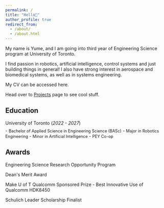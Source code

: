 ```yaml
---
permalink: /
title: "Hello👋"
author_profile: true
redirect_from: 
  - /about/
  - /about.html
---
```


My name is Yume, and I am going into third year of Engineering Science program at University of Toronto. 

I find passion in robotics, artificial intelligence, control systems and just building things in general! 
I also have strong interest in aerospace and biomedical systems, as well as in systems engineering.

My CV can be accessed here. 

Head over to [Projects](https://academicpages.github.io/talks) page to see cool stuff. 

Education
------
University of Toronto (*2022 - 2027*)  
<div style="margin-top: -0.5em;">
- <span style="font-size: 0.9em;">Bachelor of Applied Science in Engineering Science (BASc)</span>  
- <span style="font-size: 0.9em;">Major in Robotics Engineering</span>  
- <span style="font-size: 0.9em;">Minor in Artificial Intelligence</span>  
- <span style="font-size: 0.9em;">PEY Co-op</span>
</div>

Awards
------
Engineering Science Research Opportunity Program 

Dean's Merit Award 

Make U of T Qualcomm Sponsored Prize - Best Innovative Use of Qualcomm HDK8450

Schulich Leader Scholarship Finalist